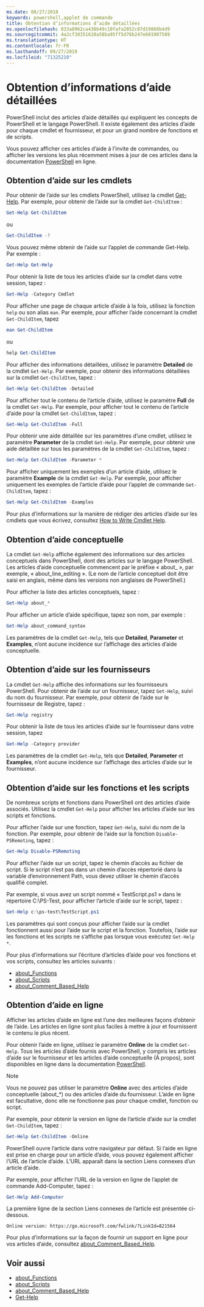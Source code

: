 ```yaml
---
ms.date: 08/27/2018
keywords: powershell,applet de commande
title: Obtention d’informations d’aide détaillées
ms.openlocfilehash: 033a8962ca438b49c10fafa2852c87d19868b4d9
ms.sourcegitcommit: 4a2cf30351620a58ba95ff5d76b247e601907589
ms.translationtype: HT
ms.contentlocale: fr-FR
ms.lasthandoff: 09/27/2019
ms.locfileid: "71325210"
---
```

# <a name="getting-detailed-help-information"></a>Obtention d’informations d’aide détaillées

PowerShell inclut des articles d’aide détaillés qui expliquent les concepts de PowerShell et le langage PowerShell. Il existe également des articles d’aide pour chaque cmdlet et fournisseur, et pour un grand nombre de fonctions et de scripts.

Vous pouvez afficher ces articles d’aide à l’invite de commandes, ou afficher les versions les plus récemment mises à jour de ces articles dans la documentation [PowerShell](/powershell/scripting/overview) en ligne.

## <a name="getting-help-for-cmdlets"></a>Obtention d’aide sur les cmdlets

Pour obtenir de l’aide sur les cmdlets PowerShell, utilisez la cmdlet [Get-Help](/powershell/module/microsoft.powershell.core/Get-Help). Par exemple, pour obtenir de l’aide sur la cmdlet `Get-ChildItem` :

```powershell
Get-Help Get-ChildItem
```

ou

```powershell
Get-ChildItem -?
```

Vous pouvez même obtenir de l’aide sur l’applet de commande Get-Help. Par exemple :

```powershell
Get-Help Get-Help
```

Pour obtenir la liste de tous les articles d’aide sur la cmdlet dans votre session, tapez :

```powershell
Get-Help -Category Cmdlet
```

Pour afficher une page de chaque article d’aide à la fois, utilisez la fonction `help` ou son alias `man`.
Par exemple, pour afficher l’aide concernant la cmdlet `Get-ChildItem`, tapez

```powershell
man Get-ChildItem
```

ou

```powershell
help Get-ChildItem
```

Pour afficher des informations détaillées, utilisez le paramètre **Detailed** de la cmdlet `Get-Help`. Par exemple, pour obtenir des informations détaillées sur la cmdlet `Get-ChildItem`, tapez :

```powershell
Get-Help Get-ChildItem -Detailed
```

Pour afficher tout le contenu de l’article d’aide, utilisez le paramètre **Full** de la cmdlet `Get-Help`. Par exemple, pour afficher tout le contenu de l’article d’aide pour la cmdlet `Get-ChildItem`, tapez :

```powershell
Get-Help Get-ChildItem -Full
```

Pour obtenir une aide détaillée sur les paramètres d’une cmdlet, utilisez le paramètre **Parameter** de la cmdlet `Get-Help`. Par exemple, pour obtenir une aide détaillée sur tous les paramètres de la cmdlet `Get-ChildItem`, tapez :

```powershell
Get-Help Get-ChildItem -Parameter *
```

Pour afficher uniquement les exemples d’un article d’aide, utilisez le paramètre **Example** de la cmdlet `Get-Help`.
Par exemple, pour afficher uniquement les exemples de l’article d’aide pour l’applet de commande `Get-ChildItem`, tapez :

```powershell
Get-Help Get-ChildItem -Examples
```

Pour plus d’informations sur la manière de rédiger des articles d’aide sur les cmdlets que vous écrivez, consultez [How to Write Cmdlet Help](/powershell/developer/help/writing-help-for-windows-powershell-cmdlets).

## <a name="getting-conceptual-help"></a>Obtention d’aide conceptuelle

La cmdlet `Get-Help` affiche également des informations sur des articles conceptuels dans PowerShell, dont des articles sur le langage PowerShell. Les articles d’aide conceptuelle commencent par le préfixe « about_ », par exemple, « about_line_editing ». (Le nom de l’article conceptuel doit être saisi en anglais, même dans les versions non anglaises de PowerShell.)

Pour afficher la liste des articles conceptuels, tapez :

```powershell
Get-Help about_*
```

Pour afficher un article d’aide spécifique, tapez son nom, par exemple :

```powershell
Get-Help about_command_syntax
```

Les paramètres de la cmdlet `Get-Help`, tels que **Detailed**, **Parameter** et **Examples**, n’ont aucune incidence sur l’affichage des articles d’aide conceptuelle.

## <a name="getting-help-about-providers"></a>Obtention d’aide sur les fournisseurs

La cmdlet `Get-Help` affiche des informations sur les fournisseurs PowerShell. Pour obtenir de l’aide sur un fournisseur, tapez `Get-Help`, suivi du nom du fournisseur. Par exemple, pour obtenir de l’aide sur le fournisseur de Registre, tapez :

```powershell
Get-Help registry
```

Pour obtenir la liste de tous les articles d’aide sur le fournisseur dans votre session, tapez

```powershell
Get-Help -Category provider
```

Les paramètres de la cmdlet `Get-Help`, tels que **Detailed**, **Parameter** et **Examples**, n’ont aucune incidence sur l’affichage des articles d’aide sur le fournisseur.

## <a name="getting-help-about-scripts-and-functions"></a>Obtention d’aide sur les fonctions et les scripts

De nombreux scripts et fonctions dans PowerShell ont des articles d’aide associés. Utilisez la cmdlet `Get-Help` pour afficher les articles d’aide sur les scripts et fonctions.

Pour afficher l’aide sur une fonction, tapez `Get-Help`, suivi du nom de la fonction. Par exemple, pour obtenir de l’aide sur la fonction `Disable-PSRemoting`, tapez :

```powershell
Get-Help Disable-PSRemoting
```

Pour afficher l’aide sur un script, tapez le chemin d’accès au fichier de script. Si le script n’est pas dans un chemin d’accès répertorié dans la variable d’environnement Path, vous devez utiliser le chemin d’accès qualifié complet.

Par exemple, si vous avez un script nommé « TestScript.ps1 » dans le répertoire C:\\PS-Test, pour afficher l’article d’aide sur le script, tapez :

```powershell
Get-Help c:\ps-test\TestScript.ps1
```

Les paramètres qui sont conçus pour afficher l’aide sur la cmdlet fonctionnent aussi pour l’aide sur le script et la fonction. Toutefois, l’aide sur les fonctions et les scripts ne s’affiche pas lorsque vous exécutez `Get-Help *`.

Pour plus d’informations sur l’écriture d’articles d’aide pour vos fonctions et vos scripts, consultez les articles suivants :

- [about_Functions](/powershell/module/microsoft.powershell.core/about/about_functions)
- [about_Scripts](/powershell/module/microsoft.powershell.core/about/about_scripts)
- [about_Comment_Based_Help](/powershell/module/microsoft.powershell.core/about/about_comment_based_help)

## <a name="getting-help-online"></a>Obtention d’aide en ligne

Afficher les articles d’aide en ligne est l’une des meilleures façons d’obtenir de l’aide. Les articles en ligne sont plus faciles à mettre à jour et fournissent le contenu le plus récent.

Pour obtenir l’aide en ligne, utilisez le paramètre **Online** de la cmdlet `Get-Help`. Tous les articles d’aide fournis avec PowerShell, y compris les articles d’aide sur le fournisseur et les articles d’aide conceptuelle (À propos), sont disponibles en ligne dans la documentation [PowerShell](/powershell/scripting/powershell-scripting).

> [!NOTE]
> Vous ne pouvez pas utiliser le paramètre **Online** avec des articles d’aide conceptuelle (about_\*) ou des articles d’aide du fournisseur.
> L’aide en ligne est facultative, donc elle ne fonctionne pas pour chaque cmdlet, fonction ou script.

Par exemple, pour obtenir la version en ligne de l’article d’aide sur la cmdlet `Get-ChildItem`, tapez :

```powershell
Get-Help Get-ChildItem -Online
```

PowerShell ouvre l’article dans votre navigateur par défaut. Si l’aide en ligne est prise en charge pour un article d’aide, vous pouvez également afficher l’URL de l’article d’aide. L’URL apparaît dans la section Liens connexes d’un article d’aide.

Par exemple, pour afficher l’URL de la version en ligne de l’applet de commande Add-Computer, tapez :

```powershell
Get-Help Add-Computer
```

La première ligne de la section Liens connexes de l’article est présentée ci-dessous.

```Output
Online version: https://go.microsoft.com/fwlink/?LinkId=821564
```

Pour plus d’informations sur la façon de fournir un support en ligne pour vos articles d’aide, consultez [about_Comment_Based_Help](/powershell/module/microsoft.powershell.core/about/about_comment_based_help).

## <a name="see-also"></a>Voir aussi

- [about_Functions](/powershell/module/microsoft.powershell.core/about/about_functions)
- [about_Scripts](/powershell/module/microsoft.powershell.core/about/about_scripts)
- [about_Comment_Based_Help](/powershell/module/microsoft.powershell.core/about/about_comment_based_help)
- [Get-Help](/powershell/module/microsoft.powershell.core/get-help)
